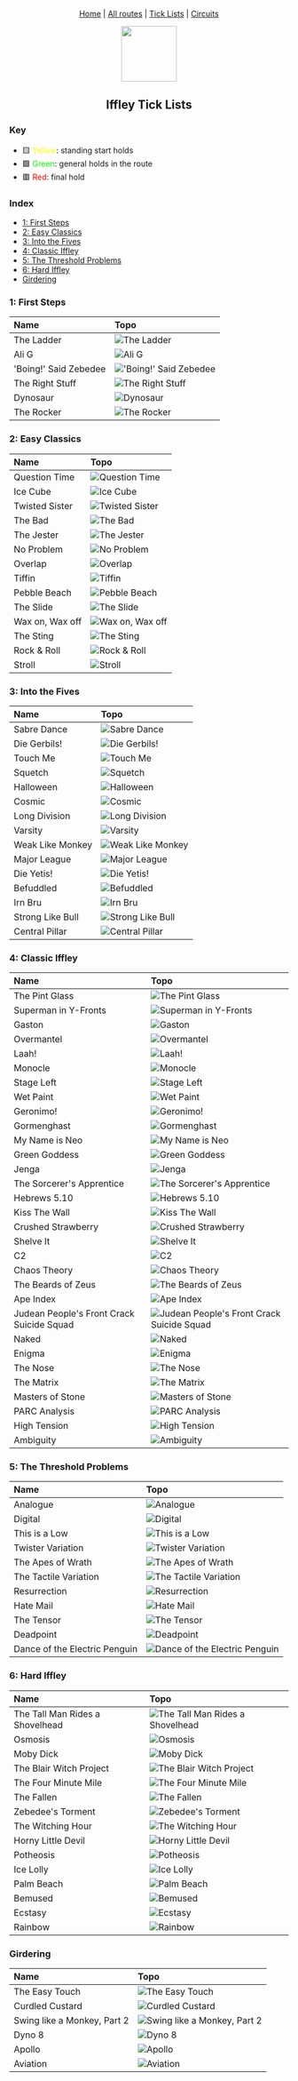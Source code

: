 <div align="center">
    
[Home](../README.md) | [All routes](topos.md) | [Tick Lists](ticklists.md) | [Circuits](circuits.md)

<img src="../.assets/img/icon.svg" width="100">

## Iffley Tick Lists


</div>

### Key

- 🟨 <span style="color:yellow">Yellow</span>: standing start holds
- 🟩 <span style="color:lime">Green</span>: general holds in the route
- 🟥 <span style="color:red">Red</span>: final hold




### Index

- [1: First Steps](#1-first-steps)
- [2: Easy Classics](#2-easy-classics)
- [3: Into the Fives](#3-into-the-fives)
- [4: Classic Iffley](#4-classic-iffley)
- [5: The Threshold Problems](#5-the-threshold-problems)
- [6: Hard Iffley](#6-hard-iffley)
- [Girdering](#girdering)
### 1: First Steps

| Name                  | Topo                                                                                                                           |
|:----------------------|:-------------------------------------------------------------------------------------------------------------------------------|
| The Ladder            | ![The Ladder](https://github.com/iacobo/iffley-wall-app/blob/main/.assets/img/routes/theladder.png?raw=true)                   |
| Ali G                 | ![Ali G](https://github.com/iacobo/iffley-wall-app/blob/main/.assets/img/routes/alig.png?raw=true)                             |
| 'Boing!' Said Zebedee | !['Boing!' Said Zebedee](https://github.com/iacobo/iffley-wall-app/blob/main/.assets/img/routes/boingsaidzebedee.png?raw=true) |
| The Right Stuff       | ![The Right Stuff](https://github.com/iacobo/iffley-wall-app/blob/main/.assets/img/routes/therightstuff.png?raw=true)          |
| Dynosaur              | ![Dynosaur](https://github.com/iacobo/iffley-wall-app/blob/main/.assets/img/routes/dynosaur.png?raw=true)                      |
| The Rocker            | ![The Rocker](https://github.com/iacobo/iffley-wall-app/blob/main/.assets/img/routes/therocker.png?raw=true)                   |
### 2: Easy Classics

| Name            | Topo                                                                                                                 |
|:----------------|:---------------------------------------------------------------------------------------------------------------------|
| Question Time   | ![Question Time](https://github.com/iacobo/iffley-wall-app/blob/main/.assets/img/routes/questiontime.png?raw=true)   |
| Ice Cube        | ![Ice Cube](https://github.com/iacobo/iffley-wall-app/blob/main/.assets/img/routes/icecube.png?raw=true)             |
| Twisted Sister  | ![Twisted Sister](https://github.com/iacobo/iffley-wall-app/blob/main/.assets/img/routes/twistedsister.png?raw=true) |
| The Bad         | ![The Bad](https://github.com/iacobo/iffley-wall-app/blob/main/.assets/img/routes/thebad.png?raw=true)               |
| The Jester      | ![The Jester](https://github.com/iacobo/iffley-wall-app/blob/main/.assets/img/routes/thejester.png?raw=true)         |
| No Problem      | ![No Problem](https://github.com/iacobo/iffley-wall-app/blob/main/.assets/img/routes/noproblem.png?raw=true)         |
| Overlap         | ![Overlap](https://github.com/iacobo/iffley-wall-app/blob/main/.assets/img/routes/overlap.png?raw=true)              |
| Tiffin          | ![Tiffin](https://github.com/iacobo/iffley-wall-app/blob/main/.assets/img/routes/tiffin.png?raw=true)                |
| Pebble Beach    | ![Pebble Beach](https://github.com/iacobo/iffley-wall-app/blob/main/.assets/img/routes/pebblebeach.png?raw=true)     |
| The Slide       | ![The Slide](https://github.com/iacobo/iffley-wall-app/blob/main/.assets/img/routes/theslide.png?raw=true)           |
| Wax on, Wax off | ![Wax on, Wax off](https://github.com/iacobo/iffley-wall-app/blob/main/.assets/img/routes/waxonwaxoff.png?raw=true)  |
| The Sting       | ![The Sting](https://github.com/iacobo/iffley-wall-app/blob/main/.assets/img/routes/thesting.png?raw=true)           |
| Rock & Roll     | ![Rock & Roll](https://github.com/iacobo/iffley-wall-app/blob/main/.assets/img/routes/rockroll.png?raw=true)         |
| Stroll          | ![Stroll](https://github.com/iacobo/iffley-wall-app/blob/main/.assets/img/routes/stroll.png?raw=true)                |
### 3: Into the Fives

| Name             | Topo                                                                                                                    |
|:-----------------|:------------------------------------------------------------------------------------------------------------------------|
| Sabre Dance      | ![Sabre Dance](https://github.com/iacobo/iffley-wall-app/blob/main/.assets/img/routes/sabredance.png?raw=true)          |
| Die Gerbils!     | ![Die Gerbils!](https://github.com/iacobo/iffley-wall-app/blob/main/.assets/img/routes/diegerbils.png?raw=true)         |
| Touch Me         | ![Touch Me](https://github.com/iacobo/iffley-wall-app/blob/main/.assets/img/routes/touchme.png?raw=true)                |
| Squetch          | ![Squetch](https://github.com/iacobo/iffley-wall-app/blob/main/.assets/img/routes/squetch.png?raw=true)                 |
| Halloween        | ![Halloween](https://github.com/iacobo/iffley-wall-app/blob/main/.assets/img/routes/halloween.png?raw=true)             |
| Cosmic           | ![Cosmic](https://github.com/iacobo/iffley-wall-app/blob/main/.assets/img/routes/cosmic.png?raw=true)                   |
| Long Division    | ![Long Division](https://github.com/iacobo/iffley-wall-app/blob/main/.assets/img/routes/longdivision.png?raw=true)      |
| Varsity          | ![Varsity](https://github.com/iacobo/iffley-wall-app/blob/main/.assets/img/routes/varsity.png?raw=true)                 |
| Weak Like Monkey | ![Weak Like Monkey](https://github.com/iacobo/iffley-wall-app/blob/main/.assets/img/routes/weaklikemonkey.png?raw=true) |
| Major League     | ![Major League](https://github.com/iacobo/iffley-wall-app/blob/main/.assets/img/routes/majorleague.png?raw=true)        |
| Die Yetis!       | ![Die Yetis!](https://github.com/iacobo/iffley-wall-app/blob/main/.assets/img/routes/dieyetis.png?raw=true)             |
| Befuddled        | ![Befuddled](https://github.com/iacobo/iffley-wall-app/blob/main/.assets/img/routes/befuddled.png?raw=true)             |
| Irn Bru          | ![Irn Bru](https://github.com/iacobo/iffley-wall-app/blob/main/.assets/img/routes/irnbru.png?raw=true)                  |
| Strong Like Bull | ![Strong Like Bull](https://github.com/iacobo/iffley-wall-app/blob/main/.assets/img/routes/stronglikebull.png?raw=true) |
| Central Pillar   | ![Central Pillar](https://github.com/iacobo/iffley-wall-app/blob/main/.assets/img/routes/centralpillar.png?raw=true)    |
### 4: Classic Iffley

| Name                                      | Topo                                                                                                                                                                  |
|:------------------------------------------|:----------------------------------------------------------------------------------------------------------------------------------------------------------------------|
| The Pint Glass                            | ![The Pint Glass](https://github.com/iacobo/iffley-wall-app/blob/main/.assets/img/routes/thepintglass.png?raw=true)                                                   |
| Superman in Y-Fronts                      | ![Superman in Y-Fronts](https://github.com/iacobo/iffley-wall-app/blob/main/.assets/img/routes/supermaninyfronts.png?raw=true)                                        |
| Gaston                                    | ![Gaston](https://github.com/iacobo/iffley-wall-app/blob/main/.assets/img/routes/gaston.png?raw=true)                                                                 |
| Overmantel                                | ![Overmantel](https://github.com/iacobo/iffley-wall-app/blob/main/.assets/img/routes/overmantel.png?raw=true)                                                         |
| Laah!                                     | ![Laah!](https://github.com/iacobo/iffley-wall-app/blob/main/.assets/img/routes/laah.png?raw=true)                                                                    |
| Monocle                                   | ![Monocle](https://github.com/iacobo/iffley-wall-app/blob/main/.assets/img/routes/monocle.png?raw=true)                                                               |
| Stage Left                                | ![Stage Left](https://github.com/iacobo/iffley-wall-app/blob/main/.assets/img/routes/stageleft.png?raw=true)                                                          |
| Wet Paint                                 | ![Wet Paint](https://github.com/iacobo/iffley-wall-app/blob/main/.assets/img/routes/wetpaint.png?raw=true)                                                            |
| Geronimo!                                 | ![Geronimo!](https://github.com/iacobo/iffley-wall-app/blob/main/.assets/img/routes/geronimo.png?raw=true)                                                            |
| Gormenghast                               | ![Gormenghast](https://github.com/iacobo/iffley-wall-app/blob/main/.assets/img/routes/gormenghast.png?raw=true)                                                       |
| My Name is Neo                            | ![My Name is Neo](https://github.com/iacobo/iffley-wall-app/blob/main/.assets/img/routes/mynameisneo.png?raw=true)                                                    |
| Green Goddess                             | ![Green Goddess](https://github.com/iacobo/iffley-wall-app/blob/main/.assets/img/routes/greengoddess.png?raw=true)                                                    |
| Jenga                                     | ![Jenga](https://github.com/iacobo/iffley-wall-app/blob/main/.assets/img/routes/jenga.png?raw=true)                                                                   |
| The Sorcerer's Apprentice                 | ![The Sorcerer's Apprentice](https://github.com/iacobo/iffley-wall-app/blob/main/.assets/img/routes/thesorcerersapprentice.png?raw=true)                              |
| Hebrews 5.10                              | ![Hebrews 5.10](https://github.com/iacobo/iffley-wall-app/blob/main/.assets/img/routes/hebrews510.png?raw=true)                                                       |
| Kiss The Wall                             | ![Kiss The Wall](https://github.com/iacobo/iffley-wall-app/blob/main/.assets/img/routes/kissthewall.png?raw=true)                                                     |
| Crushed Strawberry                        | ![Crushed Strawberry](https://github.com/iacobo/iffley-wall-app/blob/main/.assets/img/routes/crushedstrawberry.png?raw=true)                                          |
| Shelve It                                 | ![Shelve It](https://github.com/iacobo/iffley-wall-app/blob/main/.assets/img/routes/shelveit.png?raw=true)                                                            |
| C2                                        | ![C2](https://github.com/iacobo/iffley-wall-app/blob/main/.assets/img/routes/c2.png?raw=true)                                                                         |
| Chaos Theory                              | ![Chaos Theory](https://github.com/iacobo/iffley-wall-app/blob/main/.assets/img/routes/chaostheory.png?raw=true)                                                      |
| The Beards of Zeus                        | ![The Beards of Zeus](https://github.com/iacobo/iffley-wall-app/blob/main/.assets/img/routes/thebeardsofzeus.png?raw=true)                                            |
| Ape Index                                 | ![Ape Index](https://github.com/iacobo/iffley-wall-app/blob/main/.assets/img/routes/apeindex.png?raw=true)                                                            |
| Judean People's Front Crack Suicide Squad | ![Judean People's Front Crack Suicide Squad](https://github.com/iacobo/iffley-wall-app/blob/main/.assets/img/routes/judeanpeoplesfrontcracksuicidesquad.png?raw=true) |
| Naked                                     | ![Naked](https://github.com/iacobo/iffley-wall-app/blob/main/.assets/img/routes/naked.png?raw=true)                                                                   |
| Enigma                                    | ![Enigma](https://github.com/iacobo/iffley-wall-app/blob/main/.assets/img/routes/enigma.png?raw=true)                                                                 |
| The Nose                                  | ![The Nose](https://github.com/iacobo/iffley-wall-app/blob/main/.assets/img/routes/thenose.png?raw=true)                                                              |
| The Matrix                                | ![The Matrix](https://github.com/iacobo/iffley-wall-app/blob/main/.assets/img/routes/thematrix.png?raw=true)                                                          |
| Masters of Stone                          | ![Masters of Stone](https://github.com/iacobo/iffley-wall-app/blob/main/.assets/img/routes/mastersofstone.png?raw=true)                                               |
| PARC Analysis                             | ![PARC Analysis](https://github.com/iacobo/iffley-wall-app/blob/main/.assets/img/routes/parcanalysis.png?raw=true)                                                    |
| High Tension                              | ![High Tension](https://github.com/iacobo/iffley-wall-app/blob/main/.assets/img/routes/hightension.png?raw=true)                                                      |
| Ambiguity                                 | ![Ambiguity](https://github.com/iacobo/iffley-wall-app/blob/main/.assets/img/routes/ambiguity.png?raw=true)                                                           |
### 5: The Threshold Problems

| Name                          | Topo                                                                                                                                            |
|:------------------------------|:------------------------------------------------------------------------------------------------------------------------------------------------|
| Analogue                      | ![Analogue](https://github.com/iacobo/iffley-wall-app/blob/main/.assets/img/routes/analogue.png?raw=true)                                       |
| Digital                       | ![Digital](https://github.com/iacobo/iffley-wall-app/blob/main/.assets/img/routes/digital.png?raw=true)                                         |
| This is a Low                 | ![This is a Low](https://github.com/iacobo/iffley-wall-app/blob/main/.assets/img/routes/thisisalow.png?raw=true)                                |
| Twister Variation             | ![Twister Variation](https://github.com/iacobo/iffley-wall-app/blob/main/.assets/img/routes/twistervariation.png?raw=true)                      |
| The Apes of Wrath             | ![The Apes of Wrath](https://github.com/iacobo/iffley-wall-app/blob/main/.assets/img/routes/theapesofwrath.png?raw=true)                        |
| The Tactile Variation         | ![The Tactile Variation](https://github.com/iacobo/iffley-wall-app/blob/main/.assets/img/routes/thetactilevariation.png?raw=true)               |
| Resurrection                  | ![Resurrection](https://github.com/iacobo/iffley-wall-app/blob/main/.assets/img/routes/resurrection.png?raw=true)                               |
| Hate Mail                     | ![Hate Mail](https://github.com/iacobo/iffley-wall-app/blob/main/.assets/img/routes/hatemail.png?raw=true)                                      |
| The Tensor                    | ![The Tensor](https://github.com/iacobo/iffley-wall-app/blob/main/.assets/img/routes/thetensor.png?raw=true)                                    |
| Deadpoint                     | ![Deadpoint](https://github.com/iacobo/iffley-wall-app/blob/main/.assets/img/routes/deadpoint.png?raw=true)                                     |
| Dance of the Electric Penguin | ![Dance of the Electric Penguin](https://github.com/iacobo/iffley-wall-app/blob/main/.assets/img/routes/danceoftheelectricpenguin.png?raw=true) |
### 6: Hard Iffley

| Name                            | Topo                                                                                                                                               |
|:--------------------------------|:---------------------------------------------------------------------------------------------------------------------------------------------------|
| The Tall Man Rides a Shovelhead | ![The Tall Man Rides a Shovelhead](https://github.com/iacobo/iffley-wall-app/blob/main/.assets/img/routes/thetallmanridesashovelhead.png?raw=true) |
| Osmosis                         | ![Osmosis](https://github.com/iacobo/iffley-wall-app/blob/main/.assets/img/routes/osmosis.png?raw=true)                                            |
| Moby Dick                       | ![Moby Dick](https://github.com/iacobo/iffley-wall-app/blob/main/.assets/img/routes/mobydick.png?raw=true)                                         |
| The Blair Witch Project         | ![The Blair Witch Project](https://github.com/iacobo/iffley-wall-app/blob/main/.assets/img/routes/theblairwitchproject.png?raw=true)               |
| The Four Minute Mile            | ![The Four Minute Mile](https://github.com/iacobo/iffley-wall-app/blob/main/.assets/img/routes/thefourminutemile.png?raw=true)                     |
| The Fallen                      | ![The Fallen](https://github.com/iacobo/iffley-wall-app/blob/main/.assets/img/routes/thefallen.png?raw=true)                                       |
| Zebedee's Torment               | ![Zebedee's Torment](https://github.com/iacobo/iffley-wall-app/blob/main/.assets/img/routes/zebedeestorment.png?raw=true)                          |
| The Witching Hour               | ![The Witching Hour](https://github.com/iacobo/iffley-wall-app/blob/main/.assets/img/routes/thewitchinghour.png?raw=true)                          |
| Horny Little Devil              | ![Horny Little Devil](https://github.com/iacobo/iffley-wall-app/blob/main/.assets/img/routes/hornylittledevil.png?raw=true)                        |
| Potheosis                       | ![Potheosis](https://github.com/iacobo/iffley-wall-app/blob/main/.assets/img/routes/potheosis.png?raw=true)                                        |
| Ice Lolly                       | ![Ice Lolly](https://github.com/iacobo/iffley-wall-app/blob/main/.assets/img/routes/icelolly.png?raw=true)                                         |
| Palm Beach                      | ![Palm Beach](https://github.com/iacobo/iffley-wall-app/blob/main/.assets/img/routes/palmbeach.png?raw=true)                                       |
| Bemused                         | ![Bemused](https://github.com/iacobo/iffley-wall-app/blob/main/.assets/img/routes/bemused.png?raw=true)                                            |
| Ecstasy                         | ![Ecstasy](https://github.com/iacobo/iffley-wall-app/blob/main/.assets/img/routes/ecstasy.png?raw=true)                                            |
| Rainbow                         | ![Rainbow](https://github.com/iacobo/iffley-wall-app/blob/main/.assets/img/routes/rainbow.png?raw=true)                                            |
### Girdering

| Name                        | Topo                                                                                                                                      |
|:----------------------------|:------------------------------------------------------------------------------------------------------------------------------------------|
| The Easy Touch              | ![The Easy Touch](https://github.com/iacobo/iffley-wall-app/blob/main/.assets/img/routes/theeasytouch.png?raw=true)                       |
| Curdled Custard             | ![Curdled Custard](https://github.com/iacobo/iffley-wall-app/blob/main/.assets/img/routes/curdledcustard.png?raw=true)                    |
| Swing like a Monkey, Part 2 | ![Swing like a Monkey, Part 2](https://github.com/iacobo/iffley-wall-app/blob/main/.assets/img/routes/swinglikeamonkeypart2.png?raw=true) |
| Dyno 8                      | ![Dyno 8](https://github.com/iacobo/iffley-wall-app/blob/main/.assets/img/routes/dyno8.png?raw=true)                                      |
| Apollo                      | ![Apollo](https://github.com/iacobo/iffley-wall-app/blob/main/.assets/img/routes/apollo.png?raw=true)                                     |
| Aviation                    | ![Aviation](https://github.com/iacobo/iffley-wall-app/blob/main/.assets/img/routes/aviation.png?raw=true)                                 |
